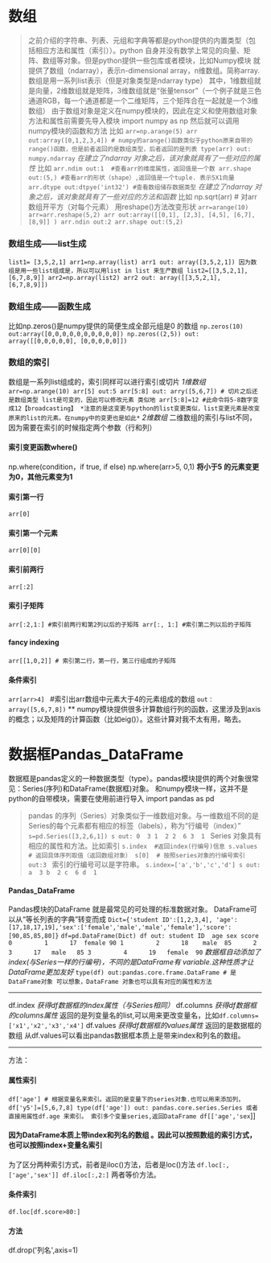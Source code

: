 # 数组
>之前介绍的字符串、列表、元组和字典等都是python提供的内置类型（包括相应方法和属性（索引））。python 自身并没有数学上常见的向量、矩阵、数组等对象。但是python提供一些包库或者模块，比如Numpy模块
>就提供了数组（ndarray），表示n-dimensional array，n维数组。简称array.数组是用一系列list表示（但是对象类型是ndarray type）
>其中，1维数组就是向量，2维数组就是矩阵，3维数组就是“张量tensor”（一个例子就是三色通道RGB，每一个通道都是一个二维矩阵，三个矩阵合在一起就是一个3维数组）
>由于数组对象是定义在numpy模块的，因此在定义和使用数组对象方法和属性前需要先导入模块
>import numpy as np
>然后就可以调用numpy模块的函数和方法
比如
`arr=np.arange(5)
arr
out:array([0,1,2,3,4]) # numpy的arange()函数类似于python原来自带的range()函数，但是前者返回的是数组类型，后者返回的是列表
type(arr)
out: numpy.ndarray`
*在建立了ndarray 对象之后，该对象就具有了一些对应的属性*
比如
`arr.ndim
out:1  #查看arr的维度属性，返回值是一个数
arr.shape
out:(5,) #查看arr的形状（shape）,返回值是一个tuple. 表示5X1向量
arr.dtype
out:dtpye('int32') #查看数组储存数据类型`
*在建立了ndarray 对象之后，该对象就具有了一些对应的方法和函数*
比如 
np.sqrt(arr) # 对arr数组开平方（对每个元素）
用reshape()方法改变形状
`arr=arange(10)
arr=arr.reshape(5,2)
arr
out:array([[0,1],
          [2,3],
          [4,5],
          [6,7],
          [8,9]]
)
arr.ndin
out:2
arr.shape
out:(5,2) `
### 数组生成——list生成
`list1= [3,5,2,1]
arr1=np.array(list)
arr1
out: array([3,5,2,1])
因为数组是用一些list组成是，所以可以用list in list 来生产数组
list2=[[3,5,2,1],[6,7,8,9]]
arr2=np.array(list2)
arr2
out:
array([[3,5,2,1],
      [6,7,8,9]])`

### 数组生成——函数生成
比如np.zeros()是numpy提供的简便生成全部元组是0 的数组
`np.zeros(10)
out:array([0,0,0,0,0,0,0,0,0,0])
np.zeros((2,5))
out:
array([[0,0,0,0,0],
      [0,0,0,0,0]]) `
      
### 数组的索引
数组是一系列list组成的，索引同样可以进行索引或切片
*1维数组*
`arr=np.arange(10)
arr[5]
out:5
arr[5:8]
out: arry([5,6,7]) # 切片之后还是数组类型
list是可变的，因此可以修改元素
类似地
arr[5:8]=12 #此命令将5-8数字变成12【broadcasting】
*注意的是这变更与python的list变更类似，list变更元素是改变原来的list的元素。在numpy中的变更也是如此*`
*2维数组*
二维数组的索引与list不同，因为需要在索引的时候指定两个参数（行和列）
#### 索引变更函数where()
np.where(condition，if true, if else)
np.where(arr>5, 0,1) **将小于5 的元素变更为0，其他元素变为1**
#### 索引第一行
`arr[0]`
#### 索引第一个元素
`arr[0][0]`
#### 索引前两行
`arr[:2]`
#### 索引子矩阵
`arr[:2,1:] #索引前两行和第2列以后的子矩阵
arr[:, 1:] #索引第二列以后的子矩阵`
#### fancy indexing
`arr[[1,0,2]] # 索引第二行，第一行，第三行组成的子矩阵`
#### 条件索引
`arr[arr>4] ` #索引出arr数组中元素大于4的元素组成的数组
`out：array([5,6,7,8])`
**
numpy模块提供很多计算数组行列的函数，这里涉及到axis的概念；以及矩阵的计算函数（比如eig()）。这些计算对我不太有用，略去。

# 数据框Pandas_DataFrame
数据框是pandas定义的一种数据类型（type）。pandas模块提供的两个对象很常见：Series(序列)和DataFrame(数据框)对象。
和numpy模块一样，这并不是python的自带模块，需要在使用前进行导入
import pandas as pd
>pandas 的序列（Series）对象类似于一维数组对象。与一维数组不同的是Series的每个元素都有相应的标签（labels），称为“行编号（index）”
`s=pd.Series([3,2,6,1])
s
out:
0  3
1  2
2  6
3  1 `
Series 对象具有相应的属性和方法。比如索引
`s.index  #返回index(行编号)信息
s.values # 返回具体序列取值（返回数组对象）
s[0]  # 按照series对象的行编号索引
out:3 `
索引的行编号可以是字符串。
`s.index=['a','b','c','d']
s
out:
a  3
b  2
c  6
d  1`
#### Pandas_DataFrame
Pandas模块的DataFrame 就是最常见的可处理的标准数据对象。
DataFrame可以从“等长列表的字典”转变而成
`Dict={'student ID':[1,2,3,4], 'age':[17,18,17,19],'sex':['female','male','male','female'],'score':[90,85,85,80]}`
`df=pd.DataFrame(Dict)
df
out:
     student ID  age sex score
0         1      17  female 90
1         2      18    male  85     
2         3      17   male   85
3         4      19   female  90`
*数据框自动添加了index(与Series一样的行编号)，不同的是DataFrame有 variable.这种性质才让DataFrame更加友好*
`type(df)
out:pandas.core.frame.DataFrame # 是DataFrame对象
可以想象，DataFrame 对象也可以具有对应的属性和方法`
***
df.index *获得df数据框的index属性（与Series相同）*
df.columns *获得df数据框的columns属性* 返回的是列变量名的list,可以用来更改变量名，比如`df.columns=['x1','x2','x3','x4']`
df.values *获得df数据框的values属性* 返回的是数据框的数组
从df.values可以看出pandas数据框本质上是带来index和列名的数组。
***
方法：
#### 属性索引
`df['age'] # 根据变量名来索引。返回的是变量下的series对象.也可以用来添加列，df['y5']=[5,6,7,8]
type(df['age'])
out: pandas.core.series.Series
或者直接用属性df.age 来索引。
索引多个变量series,返回DataFrame
df[['age','sex`]]
#### 因为DataFrame本质上带index和列名的数组 。因此可以按照数组的索引方式，也可以按照index+变量名索引
为了区分两种索引方式，前者是iloc()方法，后者是loc()方法
`df.loc[:,['age','sex']]
df.iloc[:,2:]` 两者等价方法。
#### 条件索引
`df.loc[df.score>80:]`
#### 方法
df.drop('列名',axis=1) 
  


